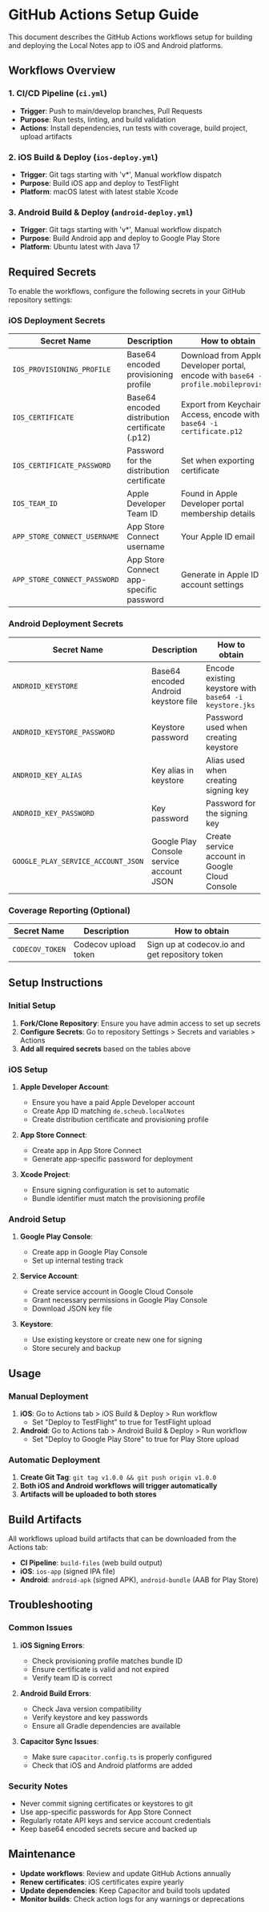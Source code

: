 # GitHub Actions Setup Guide

This document describes the GitHub Actions workflows setup for building and deploying the Local Notes app to iOS and Android platforms.

## Workflows Overview

### 1. CI/CD Pipeline (`ci.yml`)
- **Trigger**: Push to main/develop branches, Pull Requests
- **Purpose**: Run tests, linting, and build validation
- **Actions**: Install dependencies, run tests with coverage, build project, upload artifacts

### 2. iOS Build & Deploy (`ios-deploy.yml`)
- **Trigger**: Git tags starting with 'v*', Manual workflow dispatch
- **Purpose**: Build iOS app and deploy to TestFlight
- **Platform**: macOS latest with latest stable Xcode

### 3. Android Build & Deploy (`android-deploy.yml`)
- **Trigger**: Git tags starting with 'v*', Manual workflow dispatch
- **Purpose**: Build Android app and deploy to Google Play Store
- **Platform**: Ubuntu latest with Java 17

## Required Secrets

To enable the workflows, configure the following secrets in your GitHub repository settings:

### iOS Deployment Secrets

| Secret Name | Description | How to obtain |
|-------------|-------------|---------------|
| `IOS_PROVISIONING_PROFILE` | Base64 encoded provisioning profile | Download from Apple Developer portal, encode with `base64 -i profile.mobileprovision` |
| `IOS_CERTIFICATE` | Base64 encoded distribution certificate (.p12) | Export from Keychain Access, encode with `base64 -i certificate.p12` |
| `IOS_CERTIFICATE_PASSWORD` | Password for the distribution certificate | Set when exporting certificate |
| `IOS_TEAM_ID` | Apple Developer Team ID | Found in Apple Developer portal membership details |
| `APP_STORE_CONNECT_USERNAME` | App Store Connect username | Your Apple ID email |
| `APP_STORE_CONNECT_PASSWORD` | App Store Connect app-specific password | Generate in Apple ID account settings |

### Android Deployment Secrets

| Secret Name | Description | How to obtain |
|-------------|-------------|---------------|
| `ANDROID_KEYSTORE` | Base64 encoded Android keystore file | Encode existing keystore with `base64 -i keystore.jks` |
| `ANDROID_KEYSTORE_PASSWORD` | Keystore password | Password used when creating keystore |
| `ANDROID_KEY_ALIAS` | Key alias in keystore | Alias used when creating signing key |
| `ANDROID_KEY_PASSWORD` | Key password | Password for the signing key |
| `GOOGLE_PLAY_SERVICE_ACCOUNT_JSON` | Google Play Console service account JSON | Create service account in Google Cloud Console |

### Coverage Reporting (Optional)

| Secret Name | Description | How to obtain |
|-------------|-------------|---------------|
| `CODECOV_TOKEN` | Codecov upload token | Sign up at codecov.io and get repository token |

## Setup Instructions

### Initial Setup

1. **Fork/Clone Repository**: Ensure you have admin access to set up secrets
2. **Configure Secrets**: Go to repository Settings > Secrets and variables > Actions
3. **Add all required secrets** based on the tables above

### iOS Setup

1. **Apple Developer Account**:
   - Ensure you have a paid Apple Developer account
   - Create App ID matching `de.scheub.localNotes`
   - Create distribution certificate and provisioning profile

2. **App Store Connect**:
   - Create app in App Store Connect
   - Generate app-specific password for deployment

3. **Xcode Project**:
   - Ensure signing configuration is set to automatic
   - Bundle identifier must match the provisioning profile

### Android Setup

1. **Google Play Console**:
   - Create app in Google Play Console
   - Set up internal testing track

2. **Service Account**:
   - Create service account in Google Cloud Console
   - Grant necessary permissions in Google Play Console
   - Download JSON key file

3. **Keystore**:
   - Use existing keystore or create new one for signing
   - Store securely and backup

## Usage

### Manual Deployment

1. **iOS**: Go to Actions tab > iOS Build & Deploy > Run workflow
   - Set "Deploy to TestFlight" to true for TestFlight upload
2. **Android**: Go to Actions tab > Android Build & Deploy > Run workflow
   - Set "Deploy to Google Play Store" to true for Play Store upload

### Automatic Deployment

1. **Create Git Tag**: `git tag v1.0.0 && git push origin v1.0.0`
2. **Both iOS and Android workflows will trigger automatically**
3. **Artifacts will be uploaded to both stores**

## Build Artifacts

All workflows upload build artifacts that can be downloaded from the Actions tab:

- **CI Pipeline**: `build-files` (web build output)
- **iOS**: `ios-app` (signed IPA file)
- **Android**: `android-apk` (signed APK), `android-bundle` (AAB for Play Store)

## Troubleshooting

### Common Issues

1. **iOS Signing Errors**:
   - Check provisioning profile matches bundle ID
   - Ensure certificate is valid and not expired
   - Verify team ID is correct

2. **Android Build Errors**:
   - Check Java version compatibility
   - Verify keystore and key passwords
   - Ensure all Gradle dependencies are available

3. **Capacitor Sync Issues**:
   - Make sure `capacitor.config.ts` is properly configured
   - Check that iOS and Android platforms are added

### Security Notes

- Never commit signing certificates or keystores to git
- Use app-specific passwords for App Store Connect
- Regularly rotate API keys and service account credentials
- Keep base64 encoded secrets secure and backed up

## Maintenance

- **Update workflows**: Review and update GitHub Actions annually
- **Renew certificates**: iOS certificates expire yearly
- **Update dependencies**: Keep Capacitor and build tools updated
- **Monitor builds**: Check action logs for any warnings or deprecations